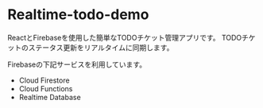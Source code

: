 # Realtime-todo-demo

ReactとFirebaseを使用した簡単なTODOチケット管理アプリです。
TODOチケットのステータス更新をリアルタイムに同期します。

Firebaseの下記サービスを利用しています。
- Cloud Firestore
- Cloud Functions
- Realtime Database
